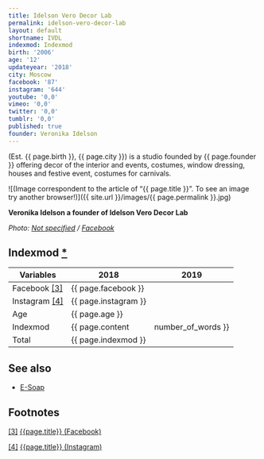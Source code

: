 ```yaml
---
title: Idelson Vero Decor Lab
permalink: idelson-vero-decor-lab
layout: default
shortname: IVDL
indexmod: Indexmod
birth: '2006'
age: '12'
updateyear: '2018'
city: Moscow
facebook: '87'
instagram: '644'
youtube: '0,0'
vimeo: '0,0'
twitter: '0,0'
tumblr: '0,0'
published: true
founder: Veronika Idelson
---
```


(Est. {{ page.birth }}, {{ page.city }}) is a  studio founded by {{ page.founder }} offering decor of the interior and events, costumes, window dressing, houses and festive event, costumes for carnivals.

![(Image correspondent to the article of “{{ page.title }}”. To see an image try another browser!)]({{ site.url }}/images/{{ page.permalink }}.jpg)

**Veronika Idelson a founder of Idelson Vero Decor Lab**

*Photo: [Not specified](index) / [Facebook](index)*

## Indexmod [*](indexmod)

|Variables|2018|2019|
|-|-|-|
|Facebook <span id="a3">[\[3\]](#f3)</span>|{{ page.facebook }}||
|Instagram <span id="a4">[\[4\]](#f4)</span>|{{ page.instagram }}||
|Age|{{ page.age }}||
|Indexmod|{{ page.content | number_of_words }}||
|Total|{{ page.indexmod }}||

## See also

+ [E-Soap](e-soap)

## Footnotes

[[3]](#a3) <span id="f3"></span> [{{page.title}} (Facebook)](https://www.facebook.com/pg/idelsonverolab/services/?ref=page_internal)

[[4]](#a4) <span id="f4"></span> [{{page.title}} (Instagram)](https://www.instagram.com/idelsonverolab/)
